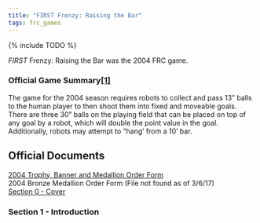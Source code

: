 ```yaml
---
title: "FIRST Frenzy: Raising the Bar"
tags: frc_games
---
```

{% include TODO %}

*FIRST* Frenzy: Raising the Bar was the 2004 FRC game.

### Official Game Summary[[1]](https://web.archive.org/web/20150316194933/http://www3.usfirst.org/sites/default/files/uploadedFiles/Who/FIRST_History/FRC_Game_Summaries_Photos.pdf "https://web.archive.org/web/20150316194933/http://www3.usfirst.org/sites/default/files/uploadedFiles/Who/FIRST_History/FRC_Game_Summaries_Photos.pdf")
The game for the 2004 season requires robots to collect and pass 13” balls to the human player to then shoot them into fixed and moveable goals. There are three 30” balls on the playing field that can be placed on top of any goal by a robot, which will double the point value in the goal. Additionally, robots may attempt to “hang’ from a 10’ bar.



## Official Documents
[2004 Trophy, Banner and Medallion Order Form](https://web.archive.org/web/20051228105804/http://www.usfirst.org/robotics/2004/2004_Trophy_order_form.pdf "https://web.archive.org/web/20041009152230/http://www.usfirst.org/robotics/2004/2004_Trophy_order_form.pdf")  
2004 Bronze Medallion Order Form (File not found as of 3/6/17)  
[Section 0 - Cover](https://web.archive.org/web/20040806174824/http://www2.usfirst.org/2004comp/0-Cover.pdf "https://web.archive.org/web/20040806174824/http://www2.usfirst.org/2004comp/0-Cover.pdf")

### Section 1 - Introduction
